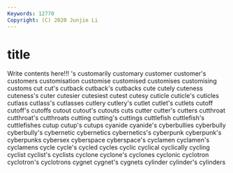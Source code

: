 ```yaml
---
Keywords: 12770
Copyright: (C) 2020 Junjie Li
---
```


# title

Write contents here!!!
's 
customarily 
customary 
customer 
customer's 
customers 
customisation 
customise 
customised
customises 
customising 
customs 
cut 
cut's 
cutback 
cutback's 
cutbacks 
cute 
cutely
cuteness 
cuteness's 
cuter 
cutesier 
cutesiest 
cutest 
cutesy 
cuticle 
cuticle's 
cuticles
cutlass 
cutlass's 
cutlasses 
cutlery 
cutlery's 
cutlet 
cutlet's 
cutlets 
cutoff 
cutoff's
cutoffs 
cutout 
cutout's 
cutouts 
cuts 
cutter 
cutter's 
cutters 
cutthroat 
cutthroat's
cutthroats 
cutting 
cutting's 
cuttings 
cuttlefish 
cuttlefish's 
cuttlefishes 
cutup 
cutup's 
cutups
cyanide 
cyanide's 
cyberbullies 
cyberbully 
cyberbully's 
cybernetic 
cybernetics 
cybernetics's 
cyberpunk 
cyberpunk's
cyberpunks 
cybersex 
cyberspace 
cyberspace's 
cyclamen 
cyclamen's 
cyclamens 
cycle 
cycle's 
cycled
cycles 
cyclic 
cyclical 
cyclically 
cycling 
cyclist 
cyclist's 
cyclists 
cyclone 
cyclone's
cyclones 
cyclonic 
cyclotron 
cyclotron's 
cyclotrons 
cygnet 
cygnet's 
cygnets 
cylinder 
cylinder's
cylinders 
